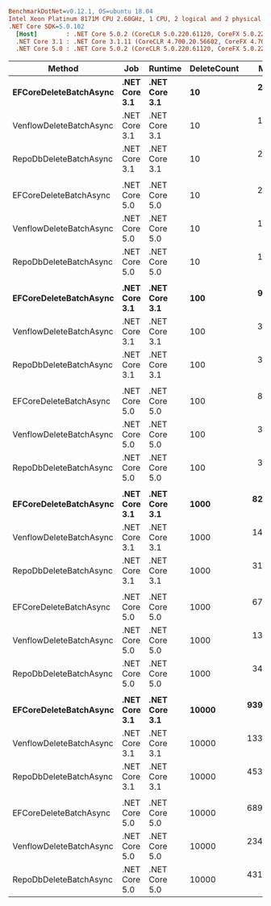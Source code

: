 ``` ini

BenchmarkDotNet=v0.12.1, OS=ubuntu 18.04
Intel Xeon Platinum 8171M CPU 2.60GHz, 1 CPU, 2 logical and 2 physical cores
.NET Core SDK=5.0.102
  [Host]        : .NET Core 5.0.2 (CoreCLR 5.0.220.61120, CoreFX 5.0.220.61120), X64 RyuJIT
  .NET Core 3.1 : .NET Core 3.1.11 (CoreCLR 4.700.20.56602, CoreFX 4.700.20.56604), X64 RyuJIT
  .NET Core 5.0 : .NET Core 5.0.2 (CoreCLR 5.0.220.61120, CoreFX 5.0.220.61120), X64 RyuJIT


```
|                  Method |           Job |       Runtime | DeleteCount |       Mean |      Error |      StdDev |     Median | Ratio | RatioSD |     Gen 0 |     Gen 1 |     Gen 2 |    Allocated |
|------------------------ |-------------- |-------------- |------------ |-----------:|-----------:|------------:|-----------:|------:|--------:|----------:|----------:|----------:|-------------:|
|  **EFCoreDeleteBatchAsync** | **.NET Core 3.1** | **.NET Core 3.1** |          **10** |   **2.777 ms** |  **0.0546 ms** |   **0.0766 ms** |   **2.778 ms** |  **1.00** |    **0.00** |    **3.9063** |         **-** |         **-** |    **108.16 KB** |
| VenflowDeleteBatchAsync | .NET Core 3.1 | .NET Core 3.1 |          10 |   1.677 ms |  0.0315 ms |   0.0295 ms |   1.675 ms |  0.61 |    0.02 |         - |         - |         - |      23.7 KB |
|  RepoDbDeleteBatchAsync | .NET Core 3.1 | .NET Core 3.1 |          10 |   2.033 ms |  0.0580 ms |   0.1709 ms |   2.075 ms |  0.66 |    0.03 |         - |         - |         - |     43.63 KB |
|                         |               |               |             |            |            |             |            |       |         |           |           |           |              |
|  EFCoreDeleteBatchAsync | .NET Core 5.0 | .NET Core 5.0 |          10 |   2.716 ms |  0.0536 ms |   0.0895 ms |   2.712 ms |  1.00 |    0.00 |    3.9063 |         - |         - |     92.16 KB |
| VenflowDeleteBatchAsync | .NET Core 5.0 | .NET Core 5.0 |          10 |   1.648 ms |  0.0313 ms |   0.0373 ms |   1.646 ms |  0.61 |    0.02 |         - |         - |         - |     23.66 KB |
|  RepoDbDeleteBatchAsync | .NET Core 5.0 | .NET Core 5.0 |          10 |   1.984 ms |  0.0834 ms |   0.2459 ms |   1.997 ms |  0.71 |    0.05 |         - |         - |         - |     33.86 KB |
|                         |               |               |             |            |            |             |            |       |         |           |           |           |              |
|  **EFCoreDeleteBatchAsync** | **.NET Core 3.1** | **.NET Core 3.1** |         **100** |   **9.731 ms** |  **0.1258 ms** |   **0.1116 ms** |   **9.732 ms** |  **1.00** |    **0.00** |   **46.8750** |   **15.6250** |         **-** |   **1009.09 KB** |
| VenflowDeleteBatchAsync | .NET Core 3.1 | .NET Core 3.1 |         100 |   3.161 ms |  0.0591 ms |   0.0493 ms |   3.150 ms |  0.32 |    0.01 |    7.8125 |         - |         - |    165.75 KB |
|  RepoDbDeleteBatchAsync | .NET Core 3.1 | .NET Core 3.1 |         100 |   3.743 ms |  0.0659 ms |   0.0834 ms |   3.749 ms |  0.39 |    0.01 |   15.6250 |         - |         - |    306.91 KB |
|                         |               |               |             |            |            |             |            |       |         |           |           |           |              |
|  EFCoreDeleteBatchAsync | .NET Core 5.0 | .NET Core 5.0 |         100 |   8.769 ms |  0.1752 ms |   0.1947 ms |   8.751 ms |  1.00 |    0.00 |   31.2500 |         - |         - |    810.03 KB |
| VenflowDeleteBatchAsync | .NET Core 5.0 | .NET Core 5.0 |         100 |   3.933 ms |  0.4974 ms |   1.3866 ms |   3.239 ms |  0.63 |    0.12 |    7.8125 |         - |         - |     165.6 KB |
|  RepoDbDeleteBatchAsync | .NET Core 5.0 | .NET Core 5.0 |         100 |   3.689 ms |  0.0734 ms |   0.0874 ms |   3.686 ms |  0.42 |    0.01 |    7.8125 |         - |         - |     214.3 KB |
|                         |               |               |             |            |            |             |            |       |         |           |           |           |              |
|  **EFCoreDeleteBatchAsync** | **.NET Core 3.1** | **.NET Core 3.1** |        **1000** |  **82.886 ms** |  **1.4204 ms** |   **1.3951 ms** |  **82.776 ms** |  **1.00** |    **0.00** |  **571.4286** |  **285.7143** |         **-** |  **11587.42 KB** |
| VenflowDeleteBatchAsync | .NET Core 3.1 | .NET Core 3.1 |        1000 |  14.019 ms |  0.2733 ms |   0.2556 ms |  14.057 ms |  0.17 |    0.00 |   78.1250 |   31.2500 |         - |   1579.93 KB |
|  RepoDbDeleteBatchAsync | .NET Core 3.1 | .NET Core 3.1 |        1000 |  31.000 ms |  0.5961 ms |   0.7539 ms |  30.784 ms |  0.37 |    0.01 |  250.0000 |  125.0000 |         - |   4608.31 KB |
|                         |               |               |             |            |            |             |            |       |         |           |           |           |              |
|  EFCoreDeleteBatchAsync | .NET Core 5.0 | .NET Core 5.0 |        1000 |  67.184 ms |  1.3396 ms |   1.3157 ms |  67.192 ms |  1.00 |    0.00 |  375.0000 |  125.0000 |         - |   7888.43 KB |
| VenflowDeleteBatchAsync | .NET Core 5.0 | .NET Core 5.0 |        1000 |  13.893 ms |  0.2736 ms |   0.3151 ms |  13.880 ms |  0.21 |    0.01 |   78.1250 |   31.2500 |         - |   1579.89 KB |
|  RepoDbDeleteBatchAsync | .NET Core 5.0 | .NET Core 5.0 |        1000 |  34.828 ms |  1.5212 ms |   4.4614 ms |  33.976 ms |  0.51 |    0.05 |  156.2500 |   62.5000 |         - |   3375.61 KB |
|                         |               |               |             |            |            |             |            |       |         |           |           |           |              |
|  **EFCoreDeleteBatchAsync** | **.NET Core 3.1** | **.NET Core 3.1** |       **10000** | **939.510 ms** | **18.3120 ms** |  **17.9848 ms** | **937.216 ms** |  **1.00** |    **0.00** | **8000.0000** | **3000.0000** | **1000.0000** | **136590.79 KB** |
| VenflowDeleteBatchAsync | .NET Core 3.1 | .NET Core 3.1 |       10000 | 133.312 ms |  2.6046 ms |   4.1312 ms | 132.726 ms |  0.14 |    0.01 | 1000.0000 |  666.6667 |  666.6667 |  15731.01 KB |
|  RepoDbDeleteBatchAsync | .NET Core 3.1 | .NET Core 3.1 |       10000 | 453.422 ms |  8.9625 ms |  17.2677 ms | 452.908 ms |  0.48 |    0.02 | 7000.0000 | 3000.0000 | 1000.0000 | 121306.99 KB |
|                         |               |               |             |            |            |             |            |       |         |           |           |           |              |
|  EFCoreDeleteBatchAsync | .NET Core 5.0 | .NET Core 5.0 |       10000 | 689.143 ms | 13.3833 ms |  18.3192 ms | 685.826 ms |  1.00 |    0.00 | 4000.0000 | 1000.0000 |         - |   78776.3 KB |
| VenflowDeleteBatchAsync | .NET Core 5.0 | .NET Core 5.0 |       10000 | 234.411 ms | 42.4870 ms | 125.2740 ms | 135.855 ms |  0.30 |    0.17 | 1250.0000 | 1000.0000 |  750.0000 |  15735.24 KB |
|  RepoDbDeleteBatchAsync | .NET Core 5.0 | .NET Core 5.0 |       10000 | 431.172 ms |  8.5554 ms |  11.1244 ms | 431.066 ms |  0.63 |    0.02 | 6000.0000 | 2000.0000 | 1000.0000 | 112246.59 KB |
